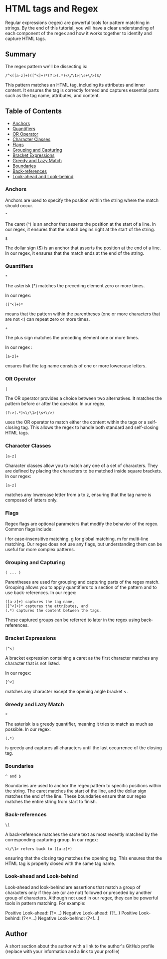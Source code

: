 # HTML tags and Regex

 Regular expressions (regex) are powerful tools for pattern matching in strings. By the end of this tutorial, you will have a clear understanding of each component of the regex and how it works together to identify and capture HTML tags.

## Summary

The regex pattern we'll be dissecting is:


    /^<([a-z]+)([^<]+)*(?:>(.*)<\/\1>|\s+\/>)$/


This pattern matches an HTML tag, including its attributes and inner content. It ensures the tag is correctly formed and captures essential parts such as the tag name, attributes, and content.

## Table of Contents

- [Anchors](#anchors)
- [Quantifiers](#quantifiers)
- [OR Operator](#or-operator)
- [Character Classes](#character-classes)
- [Flags](#flags)
- [Grouping and Capturing](#grouping-and-capturing)
- [Bracket Expressions](#bracket-expressions)
- [Greedy and Lazy Match](#greedy-and-lazy-match)
- [Boundaries](#boundaries)
- [Back-references](#back-references)
- [Look-ahead and Look-behind](#look-ahead-and-look-behind)


### Anchors

Anchors are used to specify the position within the string where the match should occur.

    ^

The caret (^) is an anchor that asserts the position at the start of a line. In our regex, it ensures that the match begins right at the start of the string.


    $

The dollar sign ($) is an anchor that asserts the position at the end of a line. In our regex, it ensures that the match ends at the end of the string.

### Quantifiers

    *

The asterisk (*) matches the preceding element zero or more times. 

In our regex:

    ([^<]+)* 

means that the pattern within the parentheses (one or more characters that are not <) can repeat zero or more times.

    +

The plus sign matches the preceding element one or more times. 

In our regex : 

    [a-z]+ 
    
ensures that the tag name consists of one or more lowercase letters.

### OR Operator

    |

The OR operator provides a choice between two alternatives. It matches the pattern before or after the operator. In our regex, 

    (?:>(.*)<\/\1>|\s+\/>) 
    
uses the OR operator to match either the content within the tags or a self-closing tag. This allows the regex to handle both standard and self-closing HTML tags.

### Character Classes

    [a-z]

Character classes allow you to match any one of a set of characters. They are defined by placing the characters to be matched inside square brackets. 
In our regex: 

    [a-z] 

matches any lowercase letter from a to z, ensuring that the tag name is composed of letters only.

### Flags

Regex flags are optional parameters that modify the behavior of the regex. Common flags include:

i for case-insensitive matching.
g for global matching.
m for multi-line matching.
Our regex does not use any flags, but understanding them can be useful for more complex patterns.

### Grouping and Capturing

    ( ... )

Parentheses are used for grouping and capturing parts of the regex match. Grouping allows you to apply quantifiers to a section of the pattern and to use back-references. 
In our regex: 

    ([a-z]+) captures the tag name, 
    ([^<]+)* captures the attributes, and 
    (.*) captures the content between the tags. 
    
These captured groups can be referred to later in the regex using back-references.

### Bracket Expressions

    [^<]

A bracket expression containing a caret as the first character matches any character that is not listed. 

In our regex:  

    [^<] 

matches any character except the opening angle bracket <.

### Greedy and Lazy Match

    *

The asterisk is a greedy quantifier, meaning it tries to match as much as possible. 
In our regex: 

    (.*)

is greedy and captures all characters until the last occurrence of the closing tag.

### Boundaries

    ^ and $

Boundaries are used to anchor the regex pattern to specific positions within the string. The caret matches the start of the line, and the dollar sign matches the end of the line. These boundaries ensure that our regex matches the entire string from start to finish.

### Back-references

    \1

A back-reference matches the same text as most recently matched by the corresponding capturing group. 
In our regex: 

    <\/\1> refers back to ([a-z]+) 
    
ensuring that the closing tag matches the opening tag. This ensures that the HTML tag is properly closed with the same tag name.

### Look-ahead and Look-behind

Look-ahead and look-behind are assertions that match a group of characters only if they are (or are not) followed or preceded by another group of characters. Although not used in our regex, they can be powerful tools in pattern matching. For example:

Positive Look-ahead: (?=...)
Negative Look-ahead: (?!...)
Positive Look-behind: (?<=...)
Negative Look-behind: (?<!...)

## Author

A short section about the author with a link to the author's GitHub profile (replace with your information and a link to your profile)
